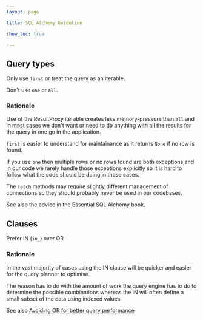 ```yaml
---
layout: page

title: SQL Alchemy Guideline

show_toc: true

---
```


## Query types

Only use `first` or treat the query as an iterable.

Don't use `one` or `all`.

### Rationale

Use of the ResultProxy iterable creates less memory-pressure than `all` and in most cases we don't want or need to do anything with all the results for the query in one go in the application.

`first` is easier to understand for maintainance as it returns `None` if no row is found.

If you use `one` then multiple rows or no rows found are both exceptions and in our code we rarely handle those exceptions explicitly so it is hard to follow what the code should be doing in those cases.

The `fetch` methods may require slightly different management of connections so they should probably never be used in our codebases.

See also the advice in the Essential SQL Alchemy book.

## Clauses

Prefer IN (`in_`) over OR

### Rationale

In the vast majority of cases using the IN clause will be quicker and easier for the query planner to optimise.

The reason has to do with the amount of work the query engine has to do to determine the possible combinations whereas the IN will often define a small subset of the data using indexed values.

See also [Avoiding OR for better query performance](https://www.cybertec-postgresql.com/en/avoid-or-for-better-performance/)
